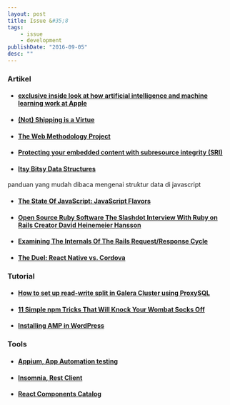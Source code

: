 ```yaml
---
layout: post
title: Issue &#35;8
tags:
    - issue
    - development
publishDate: "2016-09-05"
desc: ""
---
```



### Artikel 

- #### [exclusive inside look at how artificial intelligence and machine learning work at Apple](https://backchannel.com/an-exclusive-look-at-how-ai-and-machine-learning-work-at-apple-8dbfb131932b#.y1b0uzjky)

- #### [(Not) Shipping is a Virtue](https://m.signalvnoise.com/not-shipping-is-a-virtue-b880badb623c#.k1hllcn84)

- #### [The Web Methodology Project](http://webmethodologyproject.com/guide/)

- #### [Protecting your embedded content with subresource integrity (SRI)](https://www.troyhunt.com/protecting-your-embedded-content-with-subresource-integrity-sri/)

- #### [Itsy Bitsy Data Structures](https://github.com/thejameskyle/itsy-bitsy-data-structures)
panduan yang mudah dibaca mengenai struktur data di javascript

- #### [The State Of JavaScript: JavaScript Flavors](https://medium.com/@sachagreif/the-state-of-javascript-javascript-flavors-1e02b0bfefb6#.swwtqmgwz)

- #### [Open Source Ruby Software The Slashdot Interview With Ruby on Rails Creator David Heinemeier Hansson](https://interviews.slashdot.org/story/16/08/30/1759216/the-slashdot-interview-with-ruby-on-rails-creator-david-heinemeier-hansson)

- #### [Examining The Internals Of The Rails Request/Response Cycle](http://www.rubypigeon.com/posts/examining-internals-of-rails-request-response-cycle/)

- #### [The Duel: React Native vs. Cordova](https://www.toptal.com/mobile/comparing-react-native-to-cordova)

### Tutorial

- #### [How to set up read-write split in Galera Cluster using ProxySQL](http://severalnines.com/blog/how-set-read-write-split-galera-cluster-using-proxysql)

- #### [11 Simple npm Tricks That Will Knock Your Wombat Socks Off](https://nodesource.com/blog/eleven-npm-tricks-that-will-knock-your-wombat-socks-off/)

- #### [Installing AMP in WordPress](http://code.tutsplus.com/tutorials/installing-amp-in-wordpress--cms-26272)

### Tools

- #### [Appium, App Automation testing](http://appium.io/)

- #### [Insomnia, Rest Client](https://insomnia.rest/)

- #### [React Components Catalog](https://github.com/brillout/awesome-react-components)
